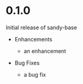 # 0.1.0

Initial release of sandy-base

* Enhancements
  * an enhancement

* Bug Fixes
  * a bug fix
